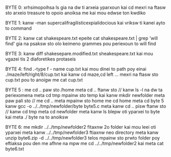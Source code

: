 BYTE 0: xrhsimopoihsa ls gia na dw ti arxeia yparxoun kai cd <onoma arxeioy> mexri na ftasw sto arxeio treasure to opoio anoiksa me <cat treasure> kai mou edwse ton kwdiko

BYTE 1: kanw -man supercalifragilisticexpialidocious kai vriksw ti kanei ayto to command

BYTE 2: kanw cat shakespeare.txt epeite cat shakespeare.txt | grep 'will find' gia na psaksw sto olo keimeno grammes pou periexoun to will find 

BYTE 3: kanw diff shakesepare.modified.txt sheakespeare.txt kai mou vgazei tis 2 diaforetikes protaseis

BYTE 4: find .-type f - name cup.txt kai mou dinei to path poy einai ./maze/left/right/8/cup.txt kai kanw cd maze,cd left ... mexri na ftasw sto cup.txt pou to anoigw me cat cup.txt

BYTE 5 : me cd .. paw sto /home meta cd .. ftanw sto // kanw ls -l na dw ta periexomena meta cd tmp mpainw sto temp kai kanw mkdir newfolder meta paw pali sto // me cd .. meta mpainw sto home me cd home meta cd byte 5 kanw gcc -o ../../tmp/newfolder/byte byte5.c meta kanw cd .. pisw ftanw sto // kanw cd tmp meta cd newfolder meta kanw ls blepw oti yparxei to byte kai meta ./ byte na to anoiksw

BYTE 6: me mkdir ../../tmp/newfolder2 fitaxnw 2o folder kai mou leei oti yparxei meta kanw ../../tmp/newfolder3 ftiaxnw neo directory meta kanw unzip byte6.zip -d ../../tmp/newfolder3 telos mpainw sto prwto folder poy eftiaksa pou den me afhne na mpw  me cd ../../tmp/newfolder2 kai meta cat byte6.txt
